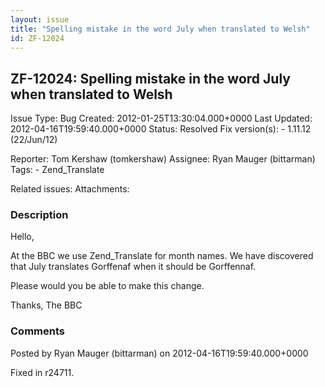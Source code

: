 ```yaml
---
layout: issue
title: "Spelling mistake in the word July when translated to Welsh"
id: ZF-12024
---
```


ZF-12024: Spelling mistake in the word July when translated to Welsh
--------------------------------------------------------------------

 Issue Type: Bug Created: 2012-01-25T13:30:04.000+0000 Last Updated: 2012-04-16T19:59:40.000+0000 Status: Resolved Fix version(s): - 1.11.12 (22/Jun/12)
 
 Reporter:  Tom Kershaw (tomkershaw)  Assignee:  Ryan Mauger (bittarman)  Tags: - Zend\_Translate
 
 Related issues: 
 Attachments: 
### Description

Hello,

At the BBC we use Zend\_Translate for month names. We have discovered that July translates Gorffenaf when it should be Gorffennaf.

Please would you be able to make this change.

Thanks, The BBC

 

 

### Comments

Posted by Ryan Mauger (bittarman) on 2012-04-16T19:59:40.000+0000

Fixed in r24711.

 

 
